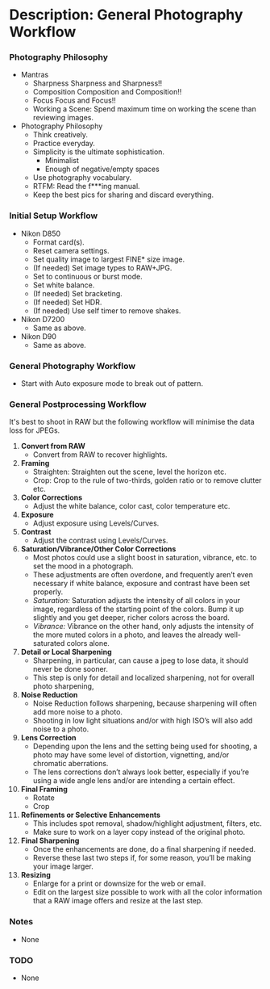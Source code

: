 # Description: General Photography Workflow

### Photography Philosophy
* Mantras 
    - ​Sharpness Sharpness and Sharpness!!
    - Composition Composition and Composition!!
    - Focus Focus and Focus!!
    - Working a Scene: Spend maximum time on working the scene than reviewing images.
* Photography Philosophy
    - Think creatively.
    - Practice everyday.
    - Simplicity is the ultimate sophistication.
        * Minimalist
        * Enough of negative/empty spaces
    - Use photography vocabulary.
    - RTFM: Read the f***ing manual.
    - Keep the best pics for sharing and discard everything.

### Initial Setup Workflow
* Nikon D850
    - Format card(s).
    - Reset camera settings.
    - Set quality image to largest FINE* size image.
    - (If needed) Set image types to RAW+JPG.
    - Set to continuous or burst mode.
    - Set white balance.
    - (If needed) Set bracketing.
    - (If needed) Set HDR.
    - (If needed) Use self timer to remove shakes.
* Nikon D7200
    - Same as above.
* Nikon D90
    - Same as above.

### General Photography Workflow
* Start with Auto exposure mode to break out of pattern.

### General Postprocessing Workflow
It's best to shoot in RAW but the following workflow will minimise the data loss for JPEGs.
1. **Convert from RAW**
    - Convert from RAW to recover highlights.
2. **Framing**
    - Straighten: Straighten out the scene, level the horizon etc.
    - Crop: Crop to the rule of two-thirds, golden ratio or to remove clutter etc.
3. **Color Corrections**
    - Adjust the white balance, color cast, color temperature etc.
4. **Exposure**
    - Adjust exposure using Levels/Curves.
5. **Contrast**
    - Adjust the contrast using Levels/Curves.
6. **Saturation/Vibrance/Other Color Corrections**
    - Most photos could use a slight boost in saturation, vibrance, etc. to set the mood in a photograph. 
    - These adjustments are often overdone, and frequently aren’t even necessary if white balance, exposure and contrast 
      have been set properly.
    - *Saturation:* Saturation adjusts the intensity of all colors in your image, regardless of the starting point of 
      the colors. Bump it up slightly and you get deeper, richer colors across the board.
    - *Vibrance:* Vibrance on the other hand, only adjusts the intensity of the more muted colors in a photo, and leaves 
      the already well-saturated colors alone.
7. **Detail or Local Sharpening**
    - Sharpening, in particular, can cause a jpeg to lose data, it should never be done sooner.
    - This step is only for detail and localized sharpening, not for overall photo sharpening,
8. **Noise Reduction**
    - Noise Reduction follows sharpening, because sharpening will often add more noise to a photo.
    - Shooting in low light situations and/or with high ISO’s will also add noise to a photo.
9. **Lens Correction**
    - Depending upon the lens and the setting being used for shooting, a photo may have some level of distortion, 
      vignetting, and/or chromatic aberrations.
    - The lens corrections don’t always look better, especially if you’re using a wide angle lens and/or are intending a
      certain effect.
10. **Final Framing**
    - Rotate 
    - Crop
11. **Refinements or Selective Enhancements**
    - This includes spot removal, shadow/highlight adjustment, filters, etc. 
    - Make sure to work on a layer copy instead of the original photo.
12. **Final Sharpening**
    - Once the enhancements are done, do a final sharpening if needed. 
    - Reverse these last two steps if, for some reason, you’ll be making your image larger.
13. **Resizing**
    - Enlarge for a print or downsize for the web or email. 
    - Edit on the largest size possible to work with all the color information that a RAW image offers and resize at the 
      last step.

### Notes
* None

### TODO
* None
